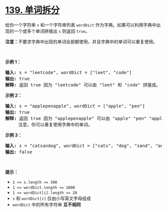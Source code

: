 # [139. 单词拆分](https://leetcode.cn/problems/word-break/)

<div><div class="elfjS" data-track-load="description_content"><p>给你一个字符串 <code>s</code> 和一个字符串列表 <code>wordDict</code> 作为字典。如果可以利用字典中出现的一个或多个单词拼接出 <code>s</code>&nbsp;则返回 <code>true</code>。</p>

<p><strong>注意：</strong>不要求字典中出现的单词全部都使用，并且字典中的单词可以重复使用。</p>

<p>&nbsp;</p>

<p><strong>示例 1：</strong></p>

<pre><strong>输入:</strong> s = "leetcode", wordDict = ["leet", "code"]
<strong>输出:</strong> true
<strong>解释:</strong> 返回 true 因为 "leetcode" 可以由 "leet" 和 "code" 拼接成。
</pre>

<p><strong>示例 2：</strong></p>

<pre><strong>输入:</strong> s = "applepenapple", wordDict = ["apple", "pen"]
<strong>输出:</strong> true
<strong>解释:</strong> 返回 true 因为 "applepenapple" 可以由 "apple" "pen" "apple" 拼接成。
&nbsp;    注意，你可以重复使用字典中的单词。
</pre>

<p><strong>示例 3：</strong></p>

<pre><strong>输入:</strong> s = "catsandog", wordDict = ["cats", "dog", "sand", "and", "cat"]
<strong>输出:</strong> false
</pre>

<p>&nbsp;</p>

<p><strong>提示：</strong></p>

<ul>
	<li><code>1 &lt;= s.length &lt;= 300</code></li>
	<li><code>1 &lt;= wordDict.length &lt;= 1000</code></li>
	<li><code>1 &lt;= wordDict[i].length &lt;= 20</code></li>
	<li><code>s</code> 和 <code>wordDict[i]</code> 仅由小写英文字母组成</li>
	<li><code>wordDict</code> 中的所有字符串 <strong>互不相同</strong></li>
</ul>
</div></div>
